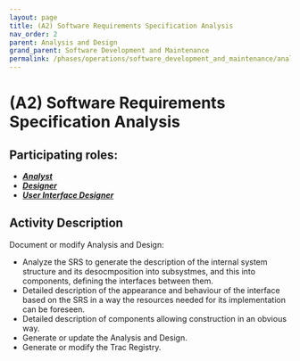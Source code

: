 ```yaml
---
layout: page
title: (A2) Software Requirements Specification Analysis
nav_order: 2
parent: Analysis and Design
grand_parent: Software Development and Maintenance
permalink: /phases/operations/software_development_and_maintenance/analysis_and_design/a2/
---
```



# (A2) Software Requirements Specification Analysis

## Participating roles:
* <a href="/roles/">_**Analyst**_</a>
* <a href="/roles/">_**Designer**_</a>
* <a href="/roles/">_**User Interface Designer**_</a>

## Activity Description
Document or modify Analysis and Design:
* Analyze the SRS to generate the description of the internal system structure and its desocmposition into subsystmes, and this into components, defining the interfaces between them.
* Detailed description of the appearance and behaviour of the interface based on the SRS in a way the resources needed for its implementation can be foreseen.
* Detailed description of components allowing construction in an obvious way.
* Generate or update the Analysis and Design.
* Generate or modify the Trac Registry.